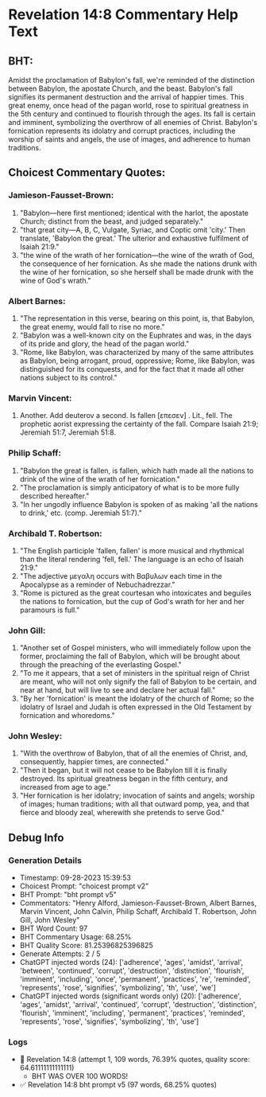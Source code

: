 # Revelation 14:8 Commentary Help Text

## BHT:
Amidst the proclamation of Babylon's fall, we're reminded of the distinction between Babylon, the apostate Church, and the beast. Babylon's fall signifies its permanent destruction and the arrival of happier times. This great enemy, once head of the pagan world, rose to spiritual greatness in the 5th century and continued to flourish through the ages. Its fall is certain and imminent, symbolizing the overthrow of all enemies of Christ. Babylon's fornication represents its idolatry and corrupt practices, including the worship of saints and angels, the use of images, and adherence to human traditions.

## Choicest Commentary Quotes:
### Jamieson-Fausset-Brown:
1. "Babylon—here first mentioned; identical with the harlot, the apostate Church; distinct from the beast, and judged separately."
2. "that great city—A, B, C, Vulgate, Syriac, and Coptic omit 'city.' Then translate, 'Babylon the great.' The ulterior and exhaustive fulfilment of Isaiah 21:9."
3. "the wine of the wrath of her fornication—the wine of the wrath of God, the consequence of her fornication. As she made the nations drunk with the wine of her fornication, so she herself shall be made drunk with the wine of God's wrath."

### Albert Barnes:
1. "The representation in this verse, bearing on this point, is, that Babylon, the great enemy, would fall to rise no more."
2. "Babylon was a well-known city on the Euphrates and was, in the days of its pride and glory, the head of the pagan world."
3. "Rome, like Babylon, was characterized by many of the same attributes as Babylon, being arrogant, proud, oppressive; Rome, like Babylon, was distinguished for its conquests, and for the fact that it made all other nations subject to its control."

### Marvin Vincent:
1. Another. Add deuterov a second. Is fallen [επεσεν] . Lit., fell. The prophetic aorist expressing the certainty of the fall. Compare Isaiah 21:9; Jeremiah 51:7, Jeremiah 51:8.

### Philip Schaff:
1. "Babylon the great is fallen, is fallen, which hath made all the nations to drink of the wine of the wrath of her fornication." 
2. "The proclamation is simply anticipatory of what is to be more fully described hereafter."
3. "In her ungodly influence Babylon is spoken of as making 'all the nations to drink,' etc. (comp. Jeremiah 51:7)."

### Archibald T. Robertson:
1. "The English participle 'fallen, fallen' is more musical and rhythmical than the literal rendering 'fell, fell.' The language is an echo of Isaiah 21:9."
2. "The adjective μεγαλη occurs with Βαβυλων each time in the Apocalypse as a reminder of Nebuchadrezzar."
3. "Rome is pictured as the great courtesan who intoxicates and beguiles the nations to fornication, but the cup of God's wrath for her and her paramours is full."

### John Gill:
1. "Another set of Gospel ministers, who will immediately follow upon the former, proclaiming the fall of Babylon, which will be brought about through the preaching of the everlasting Gospel."
2. "To me it appears, that a set of ministers in the spiritual reign of Christ are meant, who will not only signify the fall of Babylon to be certain, and near at hand, but will live to see and declare her actual fall."
3. "By her 'fornication' is meant the idolatry of the church of Rome; so the idolatry of Israel and Judah is often expressed in the Old Testament by fornication and whoredoms."

### John Wesley:
1. "With the overthrow of Babylon, that of all the enemies of Christ, and, consequently, happier times, are connected."
2. "Then it began, but it will not cease to be Babylon till it is finally destroyed. Its spiritual greatness began in the fifth century, and increased from age to age."
3. "Her fornication is her idolatry; invocation of saints and angels; worship of images; human traditions; with all that outward pomp, yea, and that fierce and bloody zeal, wherewith she pretends to serve God."


## Debug Info
### Generation Details
- Timestamp: 09-28-2023 15:39:53
- Choicest Prompt: "choicest prompt v2"
- BHT Prompt: "bht prompt v5"
- Commentators: "Henry Alford, Jamieson-Fausset-Brown, Albert Barnes, Marvin Vincent, John Calvin, Philip Schaff, Archibald T. Robertson, John Gill, John Wesley"
- BHT Word Count: 97
- BHT Commentary Usage: 68.25%
- BHT Quality Score: 81.25396825396825
- Generate Attempts: 2 / 5
- ChatGPT injected words (24):
	['adherence', 'ages', 'amidst', 'arrival', 'between', 'continued', 'corrupt', 'destruction', 'distinction', 'flourish', 'imminent', 'including', 'once', 'permanent', 'practices', 're', 'reminded', 'represents', 'rose', 'signifies', 'symbolizing', 'th', 'use', 'we']
- ChatGPT injected words (significant words only) (20):
	['adherence', 'ages', 'amidst', 'arrival', 'continued', 'corrupt', 'destruction', 'distinction', 'flourish', 'imminent', 'including', 'permanent', 'practices', 'reminded', 'represents', 'rose', 'signifies', 'symbolizing', 'th', 'use']

### Logs
- 🔄 Revelation 14:8 (attempt 1, 109 words, 76.39% quotes, quality score: 64.61111111111111) 
	- BHT WAS OVER 100 WORDS!
- ✅ Revelation 14:8 bht prompt v5 (97 words, 68.25% quotes)